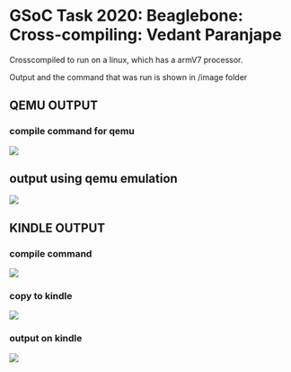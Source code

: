 # GSoC Task 2020: Beaglebone: Cross-compiling: Vedant Paranjape

Crosscompiled to run on a linux, which has a armV7 processor.

Output and the command that was run is shown in /image folder

## QEMU OUTPUT
### compile command for qemu 
![](https://github.com/VedantParanjape/gsoc-application/blob/vedant_paranjape_gsoc2020/ExampleEntryJasonKridner/images/compile_command_qemu.png)

## output using qemu emulation
![](https://github.com/VedantParanjape/gsoc-application/blob/vedant_paranjape_gsoc2020/ExampleEntryJasonKridner/images/output_qemu.png)

## KINDLE OUTPUT
### compile command
![](https://github.com/VedantParanjape/gsoc-application/blob/vedant_paranjape_gsoc2020/ExampleEntryJasonKridner/images/compile_command.png)

### copy to kindle
![](https://github.com/VedantParanjape/gsoc-application/blob/vedant_paranjape_gsoc2020/ExampleEntryJasonKridner/images/copy_to_kindle.png)

### output on kindle
![](https://github.com/VedantParanjape/gsoc-application/blob/vedant_paranjape_gsoc2020/ExampleEntryJasonKridner/images/output_kindle.png)
